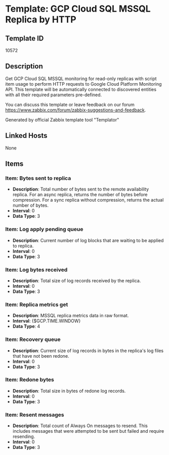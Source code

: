 # Template: GCP Cloud SQL MSSQL Replica by HTTP

## Template ID
10572

## Description
Get GCP Cloud SQL MSSQL monitoring for read-only replicas with script item usage to perform HTTP requests to Google Cloud Platform Monitoring API.
This template will be automatically connected to discovered entities with all their required parameters pre-defined.

You can discuss this template or leave feedback on our forum https://www.zabbix.com/forum/zabbix-suggestions-and-feedback.


Generated by official Zabbix template tool "Templator"

## Linked Hosts
None

## Items

### Item: Bytes sent to replica
- **Description**: Total number of bytes sent to the remote availability replica.
For an async replica, returns the number of bytes before compression.
For a sync replica without compression, returns the actual number of bytes.
- **Interval**: 0
- **Data Type**: 3

### Item: Log apply pending queue
- **Description**: Current number of log blocks that are waiting to be applied to replica.
- **Interval**: 0
- **Data Type**: 3

### Item: Log bytes received
- **Description**: Total size of log records received by the replica.
- **Interval**: 0
- **Data Type**: 3

### Item: Replica metrics get
- **Description**: MSSQL replica metrics data in raw format.
- **Interval**: {$GCP.TIME.WINDOW}
- **Data Type**: 4

### Item: Recovery queue
- **Description**: Current size of log records in bytes in the replica's log files that have not been redone.
- **Interval**: 0
- **Data Type**: 3

### Item: Redone bytes
- **Description**: Total size in bytes of redone log records.
- **Interval**: 0
- **Data Type**: 3

### Item: Resent messages
- **Description**: Total count of Always On messages to resend.
This includes messages that were attempted to be sent but failed and require resending.
- **Interval**: 0
- **Data Type**: 3

